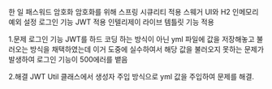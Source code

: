 한 일
패스워드 암호화
암호화를 위해 스프링 시큐리티 적용
스웨거 UI와 H2 인메모리 예외 설정
로그인 기능 JWT 적용
인텔리제이 라이브 템틀릿 기능 적용

1.문제
로그인 기능 JWT를 하드 코딩 하는 방식이 아닌 yml 파일에 값을 저장해놓고 불러오는 방식을 채택하였는데
이거 도중에 실수하여서 해당 값을 불러오지 못하는 문제가 발생하여 로그인 기능이 500에러를 뱉음

2.해결
JWT Util 클래스에서 생성자 주입 방식으로 yml 값을 주입하여 문제를 해결.
